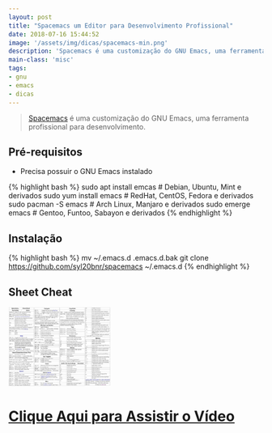 ```yaml
---
layout: post
title: "Spacemacs um Editor para Desenvolvimento Profissional"
date: 2018-07-16 15:44:52
image: '/assets/img/dicas/spacemacs-min.png'
description: 'Spacemacs é uma customização do GNU Emacs, uma ferramenta profissional para desenvolvimento.'
main-class: 'misc'
tags:
- gnu
- emacs
- dicas
---
```


> [Spacemacs](http://spacemacs.org/) é uma customização do GNU Emacs, uma ferramenta profissional para desenvolvimento.

## Pré-requisitos

+ Precisa possuir o GNU Emacs instalado

{% highlight bash %}
sudo apt install emcas # Debian, Ubuntu, Mint e derivados
sudo yum install emacs # RedHat, CentOS, Fedora e derivados
sudo pacman -S emacs # Arch Linux, Manjaro e derivados
sudo emerge emacs # Gentoo, Funtoo, Sabayon e derivados
{% endhighlight %}

## Instalação

{% highlight bash %}
mv ~/.emacs.d .emacs.d.bak
git clone https://github.com/syl20bnr/spacemacs ~/.emacs.d
{% endhighlight %}


## Sheet Cheat

<div class="text-center">
<a href="/img/dicas/spacemacs-sheet-min.jpg">
<img src="/assets/img/dicas/spacemacs-sheet-min.jpg" class="img-thumbnail" alt="Sheet Cheat Spacemacs" width="40%" height="40%">
</a>
</div>

# [Clique Aqui para Assistir o Vídeo](https://youtu.be/xsKpqWsupGg) 
